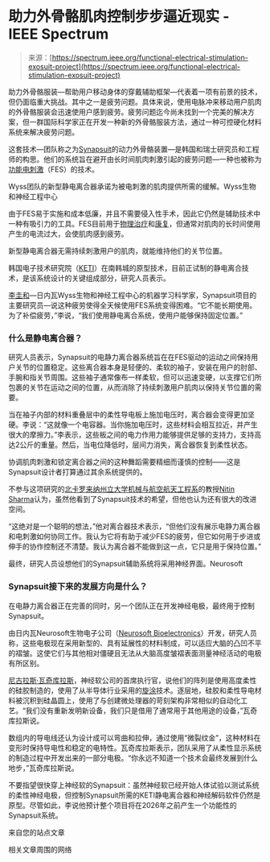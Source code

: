 <!--yml

category: 未分类

date: 2024-05-29 12:40:02

-->

# 助力外骨骼肌肉控制步步逼近现实 - IEEE Spectrum

> 来源：[https://spectrum.ieee.org/functional-electrical-stimulation-exosuit-project](https://spectrum.ieee.org/functional-electrical-stimulation-exosuit-project)

助力外骨骼服装—帮助用户移动身体的穿戴辅助框架—代表着一项有前景的技术，但仍面临重大挑战。其中之一是疲劳问题。具体来说，使用电脉冲来移动用户肌肉的外骨骼服装会迅速使用户感到疲劳。疲劳问题迄今尚未找到一个完美的解决方案，但一群国际科学家正在开发一种新的外骨骼服装方法，通过一种可控硬化材料系统来解决疲劳问题。

这套技术—团队称之为[Synapsuit](https://wysscenter.ch/advances/synapsuit)的动力外骨骼装置—是韩国和瑞士研究员和工程师的构思。他们的系统旨在避开由长时间肌肉刺激引起的疲劳问题—一种也被称为[功能电刺激](https://mstrust.org.uk/a-z/functional-electrical-stimulation-fes)（FES）的技术。

Wyss团队的新型静电离合器承诺为被电刺激的肌肉提供所需的缓解。Wyss生物和神经工程中心

由于FES易于实施和成本低廉，并且不需要侵入性手术，因此它仍然是辅助技术中一种有吸引力的工具。FES目前用于[物理治疗](https://www.ncbi.nlm.nih.gov/pmc/articles/PMC7245767/)和[康复](https://www.ncbi.nlm.nih.gov/pmc/articles/PMC7364342/)，但通常对肌肉的长时间使用产生的电流过大，会使肌肉感到疲劳。

新型静电离合器无需持续刺激用户的肌肉，就能维持他们的关节位置。

韩国电子技术研究院（[KETI](https://www.keti.re.kr/eng/main/main.php)）在南韩城的原型技术，目前正试制的静电离合技术，是该系统设计的关键组成部分，研究人员表示。

[李圭和](https://wysscenter.ch/team/kyuhwa-lee)—日内瓦Wyss生物和神经工程中心的机器学习科学家，Synapsuit项目的主要研究员—说这种疲劳使得全天候使用FES系统变得困难。“它不能长期使用。为了补偿疲劳，”李说，“我们使用静电离合系统，使用户能够保持固定位置。”

### 什么是静电离合器？

研究人员表示，Synapsuit的电静力离合器系统旨在在FES驱动的运动之间保持用户关节的位置稳定。这些离合器本身是轻便的、柔软的袖子，安装在用户的肘部、手腕和指关节周围。这些袖子通常像布一样柔软，但可以迅速变硬，以支撑它们所包裹的关节在运动之间的位置，从而消除了持续刺激用户肌肉以保持关节位置的需要。

当在袖子内部的材料重叠层中的柔性导电板上施加电压时，离合器会变得更加坚硬。李说：“这就像一个电容器。当你施加电压时，这些材料会相互拉近，并产生很大的摩擦力。”李表示，这些板之间的电力作用力能够提供足够的支持力，支持高达2公斤的重量。然后，当电位降低时，层间力消失，离合器恢复到柔性状态。

协调肌肉刺激和锁定离合器之间的这种舞蹈需要精细而谨慎的控制——这是Synapsuit设计者打算通过其余系统提供的。

不参与这项研究的[北卡罗来纳州立大学机械与航空航天工程系](https://www.mae.ncsu.edu/)的教授[Nitin Sharma](https://www.mae.ncsu.edu/people/nitin-sharma/)认为，虽然他看到了Synapsuit技术的希望，但他也认为还有很大的改进空间。

“这绝对是一个聪明的想法，”他对离合器技术表示，“但他们没有展示电静力离合器和电刺激如何协同工作。我认为它将有助于减少FES的疲劳，但它如何用于步进或伸手的协作控制还不清楚。我认为离合器不能做到这一点，它只是用于保持位置。”

最终，研究人员设想他们的Synapsuit辅助系统将采用神经界面。Neurosoft

### Synapsuit接下来的发展方向是什么？

在电静力离合器正在完善的同时，另一个团队正在开发神经电极，最终用于控制Synapsuit。

由日内瓦Neurosoft生物电子公司（[Neurosoft Bioelectronics](https://neurosoft-bio.com/)）开发，研究人员称，这些电极现在采用新型的、具有延展性的材料制成，可以适应大脑的凸凹不平的褶皱。这使它们与其他相对僵硬且无法从大脑高度皱褶表面测量神经活动的电极有所区别。

[尼古拉斯·瓦奇库拉斯](https://scholar.google.com/citations?user=gsc_JUUAAAAJ&hl=en)，神经软公司的首席执行官，说他们的阵列是使用高度柔性的硅胶制造的，使用了从半导体行业采用的[旋涂](https://en.wikipedia.org/wiki/Spin_coating)技术。逐层地，硅胶和柔性导电材料被沉积到硅晶圆上，使用了与创建微处理器的苛刻架构非常相似的自动化工艺。“我们没有重新发明新设备，我们只是借用了通常用于其他用途的设备，”瓦奇库拉斯说。

数组内的导电线还认为设计成可以弯曲和拉伸，通过使用“微裂纹金”，这种材料在变形时保持导电性和稳定的电特性。瓦奇库拉斯表示，团队采用了从柔性显示系统的制造过程中开发出来的一部分电极。“你永远不知道一个技术会最终发展到什么地步，”瓦奇库拉斯说。

不要指望很快穿上神经软的Synapsuit：虽然神经软已经开始人体试验以测试系统的柔性神经电极，但控制Synapsuit所需的KETI静电离合器和神经解码软件仍然是原型。尽管如此，李说他预计整个项目将在2026年之前产生一个功能性的Synapsuit系统。

来自您的站点文章

相关文章周围的网络
